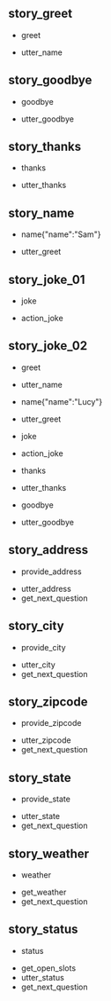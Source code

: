 ## story_greet <!--- The name of the story. It is not mandatory, but useful for debugging. --> 
* greet <!--- User input expressed as intent. In this case it represents users message 'Hello'. --> 
 - utter_name <!--- The response of the chatbot expressed as an action. In this case it represents chatbot's response 'Hello, how can I help?' --> 
 
## story_goodbye
* goodbye
 - utter_goodbye

## story_thanks
* thanks
 - utter_thanks
 
## story_name
* name{"name":"Sam"}
 - utter_greet

## story_joke_01
* joke
 - action_joke

## story_joke_02
* greet
 - utter_name
* name{"name":"Lucy"} <!--- User response with an entity. In this case it represents user message 'My name is Lucy.' --> 
 - utter_greet
* joke
 - action_joke
* thanks
 - utter_thanks
* goodbye
 - utter_goodbye 


 <!--- New Stories related to simple bot -->

## story_address
* provide_address
 - utter_address
 - get_next_question

## story_city
* provide_city
 - utter_city
 - get_next_question

## story_zipcode
* provide_zipcode
 - utter_zipcode
 - get_next_question

## story_state
* provide_state
 - utter_state
 - get_next_question

## story_weather
* weather
 - get_weather
 - get_next_question

## story_status
* status
 - get_open_slots
 - utter_status
 - get_next_question